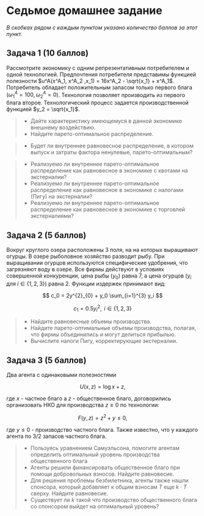 # Седьмое домашнее задание

*В скобках рядом с каждым пунктом указано количество баллов за этот пункт.*

## Задача 1 (10 баллов)

Рассмотрите экономику с одним репрезентативным потребителем и одной технологией. Предпочтения потребителя представимы функцией полезности $u^A(x^A_1, x^A_2 ,x_1) = 16x^A_2 - \sqrt{x_1} + x^A_1$.
	Потребитель обладает положительным запасом только первого блага $(\omega^A_1 = 100, \omega^A_2 = 0)$. Технология позволяет производить из первого блага второе. Технологический процесс задается производственной функцией $y_2 = \sqrt{x_1}$.


> - Дайте характеристику имеющемуся в данной экономике внешнему воздействию.
> - Найдите парето-оптимальное распределение.
		
> - Будет ли внутреннее равновесное распределение, в котором выпуск и затраты фактора ненулевые, парето-оптимальным?
	
> - Реализуемо ли внутреннее парето-оптимальное распределение как равновесное в экономике с квотами на экстерналии?
> - Реализуемо ли внутреннее парето-оптимальное распределение как равновесное в экономике с налогами (Пигу) на экстерналии?
> - Реализуемо ли внутреннее парето-оптимальное распределение как равновесное в экономике с торговлей экстерналиями?


## Задача 2 (5 баллов)

Вокруг круглого озера расположены 3 поля, на на которых выращивают огурцы. В озере рыболовное хозяйство разводит рыбу. При выращивании огурцов используются специфические удобрения, что загрязняют воду в озере. Все фирмы действуют в условиях совершенной конкуренции, цена рыбы ($y_0$) равна 7, а цена огурцов ($y_i$ для $i \in \{1,2,3\}$) равна 2. Функции издержек принимают вид:

$$ c_0 = 2y^{2}_{0} + y_0 \sum_{i=1}^{3} y_i $$

$$ c_1 = 0.5y^{2}_{i}, \text{ } i \in \{1,2,3\} $$

> - Найдите равновесные объемы производства.
> - Найдите парето-оптимальные объемы производства, полагая, что фирмы объединились и могут делиться прибылью. 
> - Вычислите налоги Пигу, корректирующие экстерналии.

## Задача 3 (5 баллов)

Два агента с одинаковыми полезностями 

$$U(x,z) = \log x + z,$$

где $x$ - частное благо а $z$ - общественное благо, договорились организовать НКО для производства $z \geqslant 0$ по технологии:

$$ F(y,z) = z^2 + y \leqslant 0,$$

где $y \leqslant 0$ - производство частного блага. Также известно, что у каждого агента по $3/2$ запасов частного блага.

> - Пользуясь уравнением Самуэльсона, помогите агентам определить оптимальный уровень производства общественного блага
> - Агенты решили финансировать общественное благо при помощи добровольных взносов. Найдите равновесие.
> - Для решения проблемы безбилетника, агенты также нашли спонсора, который добавляет к общим взносам $Т$ еще $k \cdot Т$ сверху. Найдите равновесие.
> - Существует ли $k$ такой что производство общественного блага со спонсором выйдет на оптимальный уровень? 
